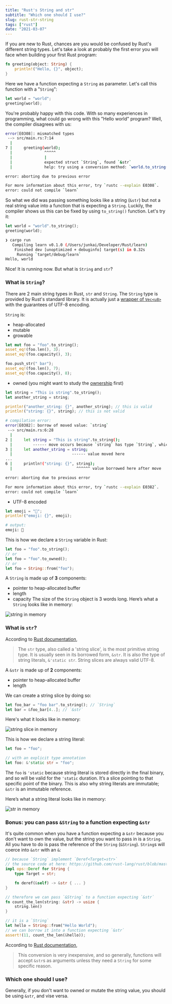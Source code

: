 ```yaml
---
title: "Rust's String and str"
subtitle: "Which one should I use?"
slug: rust-str-string
tags: ["rust"]
date: "2021-03-07"
---
```


If you are new to Rust, chances are you would be confused by Rust's different string types. Let's take a look at probably the first error you will face when building your first Rust program:
```rust
fn greeting(object: String) {
    println!("Hello, {}", object);
}
```
Here we have a function expecting a `String` as parameter. Let's call this function with a "`String`":
```rust
let world = "world";
greeting(world);
```
You're probably happy with this code. With so many experiences in programming, what could go wrong with this "Hello world" program? Well, the compiler disagrees with us:
```bash
error[E0308]: mismatched types
 --> src/main.rs:7:14
  |
7 |     greeting(world);
  |              ^^^^^
  |              |
  |              expected struct `String`, found `&str`
  |              help: try using a conversion method: `world.to_string()`

error: aborting due to previous error

For more information about this error, try `rustc --explain E0308`.
error: could not compile `learn`
```

So what we did was passing something looks like a string (`&str`) but not a real string value into a function that is expecting a `String`. Luckily, the compiler shows us this can be fixed by using `to_string()` function. Let's try it:

```rust
let world = "world".to_string();
greeting(world);
```
```bash
❯ cargo run
   Compiling learn v0.1.0 (/Users/junkai/Developer/Rust/learn)
    Finished dev [unoptimized + debuginfo] target(s) in 0.32s
     Running `target/debug/learn`
Hello, world
```

Nice! It is running now. But what is `String` and `str`?

### What is `String`?
There are 2 main string types in Rust, `str` and `String`. The `String` type is provided by Rust's standard library. It is actually just a [wrapper of `Vec<u8>`](https://github.com/rust-lang/rust/blob/master/library/alloc/src/string.rs#L272-L281) with the guarantees of UTF-8 encoding.

`String` is:
- heap-allocated
- mutable
- growable
```rust
let mut foo = "foo".to_string();
asset_eq!(foo.len(), 3);
asset_eq!(foo.capacity(), 3);

foo.push_str(" bar");
asset_eq!(foo.len(), 7);
asset_eq!(foo.capacity(), 8);
```
- owned (you might want to study the [ownership](https://doc.rust-lang.org/stable/book/ch04-01-what-is-ownership.html) first)
```rust
let string = "This is string".to_string();
let another_string = string;

println!("another_string: {}", another_string); // this is valid
println!("string: {}", string); // this is not valid
```

```bash
# compilation error:
error[E0382]: borrow of moved value: `string`
 --> src/main.rs:6:28
  |
2 |     let string = "This is string".to_string();
  |         ------ move occurs because `string` has type `String`, which does not implement the `Copy` trait
3 |     let another_string = string;
  |                          ------ value moved here
...
6 |     println!("string: {}", string);
  |                            ^^^^^^ value borrowed here after move

error: aborting due to previous error

For more information about this error, try `rustc --explain E0382`.
error: could not compile `learn`
```
- UTF-8 encoded

```rust
let emoji = "🤔";
println!("emoji: {}", emoji);
```
```bash
# output:
emoji: 🤔
```

This is how we declare a `String` variable in Rust:
```rust
let foo = "foo".to_string();
// or
let foo = "foo".to_owned();
// or
let foo = String::from("foo");
```

A `String` is made up of **3** components: 
- pointer to heap-allocated buffer
- length
- capacity
The size of the `String` object is 3 words long. Here’s what a `String` looks like in memory:

![string in memory](/rust-str-string/string.png)

### What is `str`?
According to [Rust documentation](https://doc.rust-lang.org/std/primitive.str.html), 
>The `str` type, also called a 'string slice', is the most primitive string type. It is usually seen in its borrowed form, `&str`. It is also the type of string literals, `&'static str`.
>String slices are always valid UTF-8.

A `&str` is made up of **2** components: 
- pointer to heap-allocated buffer
- length

We can create a string slice by doing so:
```rust
let foo_bar = "foo bar".to_string(); // `String`
let bar = &foo_bar[4..]; // `&str`
```

Here's what it looks like in memory:

![string slice in memory](/rust-str-string/string-slice.png)

This is how we declare a string literal:
```rust
let foo = "foo";

// with an explicit type annotation
let foo: &'static str = "foo";
```
The `foo` is `'static` because string literal is stored directly in the final binary, and so will be valid for the `'static` duration. It’s a slice pointing to that specific point of the binary. This is also why string literals are immutable; `&str` is an immutable reference.

Here’s what a string literal looks like in memory:

![str in memory](/rust-str-string/string-literal.png)

### Bonus: you can pass `&String` to a function expecting `&str`
It's quite common when you have a function expecting a `&str` because you don't want to own the value, but the string you want to pass in is a `String`. All you have to do is pass the reference of the `String` (`&String`). `String`s will coerce into `&str` with an `&`:
```rust
// because `String` implement `Deref<Target=str>`
// the source code at here: https://github.com/rust-lang/rust/blob/master/library/alloc/src/string.rs#L2135-L2143
impl ops::Deref for String { 
    type Target = str;

    fn deref(&self) -> &str { ... }
}

// therefore we can pass `&String` to a function expecting `&str`
fn count_the_len(string: &str) -> usize {
    string.len()
}

// it is a `String`
let hello = String::from("Hello World");
// we can borrow it into a function expecting `&str`
assert!(11, count_the_len(&hello));

```
According to [Rust documentation](https://doc.rust-lang.org/std/string/struct.String.html#deref), 
>This conversion is very inexpensive, and so generally, functions will accept `&str`s as arguments unless they need a `String` for some specific reason.

### Which one should I use?
Generally, if you don't want to owned or mutate the string value, you should be using `&str`, and vise versa.